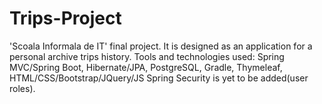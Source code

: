 # Trips-Project
'Scoala Informala de IT' final project.
It is designed as an application for a personal archive trips history.
Tools and technologies used: Spring MVC/Spring Boot, Hibernate/JPA, PostgreSQL, Gradle, Thymeleaf, HTML/CSS/Bootstrap/JQuery/JS
Spring Security is yet to be added(user roles).
